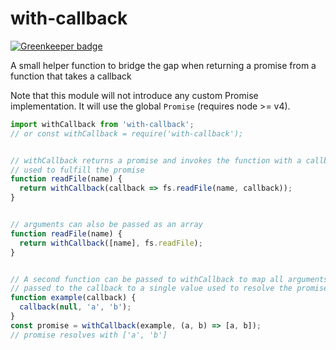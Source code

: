 # with-callback

[![Greenkeeper badge](https://badges.greenkeeper.io/dbrockman/with-callback.svg)](https://greenkeeper.io/)

A small helper function to bridge the gap when returning a promise from a function that takes a callback


Note that this module will not introduce any custom Promise implementation.
It will use the global `Promise` (requires node >= v4).


```js
import withCallback from 'with-callback';
// or const withCallback = require('with-callback');


// withCallback returns a promise and invokes the function with a callback
// used to fulfill the promise
function readFile(name) {
  return withCallback(callback => fs.readFile(name, callback));
}


// arguments can also be passed as an array
function readFile(name) {
  return withCallback([name], fs.readFile);
}


// A second function can be passed to withCallback to map all arguments
// passed to the callback to a single value used to resolve the promise.
function example(callback) {
  callback(null, 'a', 'b');
}
const promise = withCallback(example, (a, b) => [a, b]);
// promise resolves with ['a', 'b']
```

